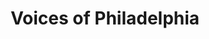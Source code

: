 ---
pid: WS36
title: Voices of Philadelphia
location_transcription: all over
zipcode: '19147'
outside_phl: 
neighborhood: Queen Village,Bella Vista,Pennsport,Italian Market
age: 
age_range: 
instagram: 
image_file_name: WS_36.jpg
proposal_transcription: Audio tours (downloadable) that focus on the sites, events
  & people who have made Philly the city it is. Should focus on the inspirational
  & be full of music & voices.
topic: History,Philadelphia
topic_summary: 0, 0
type: Audio
keywords_other: 
credit: Neil Izenberg
image_labels: 
twitter: 
facebook: 
permalink: "/monuments/ws36/"
layout: item-page
---